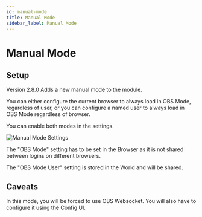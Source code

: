 ```yaml
---
id: manual-mode
title: Manual Mode
sidebar_label: Manual Mode
---
```


# Manual Mode

## Setup

Version 2.8.0 Adds a new manual mode to the module.

You can either configure the current browser to always load in OBS Mode, regardless of user,
or you can configure a named user to always load in OBS Mode regardless of browser.

You can enable both modes in the settings.

![Manual Mode Settings](../../static/img/manual_mode_settings.png)

The "OBS Mode" setting has to be set in the Browser as it is not shared between logins on different browsers.

The "OBS Mode User" setting is stored in the World and will be shared.

## Caveats

In this mode, you will be forced to use OBS Websocket. You will also have to configure it using the Config UI.